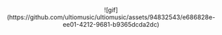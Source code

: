 <!-- <p align="center"><img src="https://giphy.com/embed/nLJAs215zpyqA style="text-align:center" width="480" height="246" />
<!-- <p align="center"><a href="https://github.com/ultiomusic"><img src="https://badge42.vercel.app/api/v2/cldtdzadh00110fl54xslmkzl/stats?cursusId=21&coalitionId=227" alt="beeligul's 42 stats" /></a> -->
<!-- <p align="center"><a href="https://spotify-github-profile.vercel.app/api/view?uid=15sLA8fe8GkNYpE0rkK1Wb?si=97db5c7b11cf4a61=true;redirect=true"><img src="https://spotify-github-profile.vercel.app/api/view?uid=sx1ygjfidpkfcjntazewo9wdd&amp;cover_image=true&amp;theme=default&amp;show_offline=false&amp;background_color=121212" alt="spotify-github-profile"></a></p> -->
<p align="center"> ![gif](https://github.com/ultiomusic/ultiomusic/assets/94832543/e686828e-ee01-4212-9681-b9365dcda2dc)
